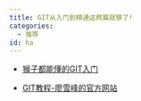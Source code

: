 ```yaml
---
title: GIT从入门到精通这两篇就够了!
categories:
  - 推荐
id: ha
---
```


- [猴子都能懂的GIT入门][1]
- [GIT教程-廖雪峰的官方网站][2]


  [1]: http://backlogtool.com/git-guide/cn/
  [2]: http://www.liaoxuefeng.com/wiki/0013739516305929606dd18361248578c67b8067c8c017b000/

